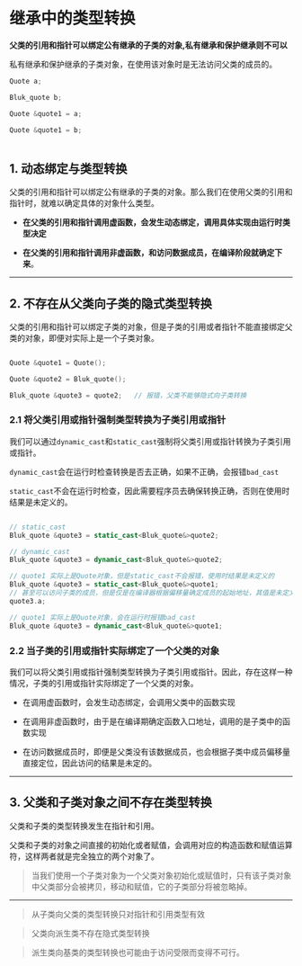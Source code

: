 # 继承中的类型转换

**父类的引用和指针可以绑定公有继承的子类的对象,私有继承和保护继承则不可以**

私有继承和保护继承的子类对象，在使用该对象时是无法访问父类的成员的。

```c++
Quote a;

Bluk_quote b;

Quote &quote1 = a;

Quote &quote1 = b;
 
```

## 1. 动态绑定与类型转换

父类的引用和指针可以绑定公有继承的子类的对象。那么我们在使用父类的引用和指针时，就难以确定具体的对象什么类型。

- **在父类的引用和指针调用虚函数，会发生动态绑定，调用具体实现由运行时类型决定**

- **在父类的引用和指针调用非虚函数，和访问数据成员，在编译阶段就确定下来**。

----

## 2. 不存在从父类向子类的隐式类型转换

父类的引用和指针可以绑定子类的对象，但是子类的引用或者指针不能直接绑定父类的对象，即便对实际上是一个子类对象。

```c++

Quote &quote1 = Quote();

Quote &quote2 = Bluk_quote();

Bluk_quote &quote3 = quote2;   // 报错，父类不能够隐式向子类转换

```
### 2.1 将父类引用或指针强制类型转换为子类引用或指针

我们可以通过`dynamic_cast`和`static_cast`强制将父类引用或指针转换为子类引用或指针。

`dynamic_cast`会在运行时检查转换是否去正确，如果不正确，会报错`bad_cast`

`static_cast`不会在运行时检查，因此需要程序员去确保转换正确，否则在使用时结果是未定义的。


```c++

// static_cast 
Bluk_quote &quote3 = static_cast<Bluk_quote&>quote2;      

// dynamic_cast 
Bluk_quote &quote3 = dynamic_cast<Bluk_quote&>quote2;      

// quote1 实际上是Quote对象，但是static_cast不会报错，使用时结果是未定义的
Bluk_quote &quote3 = static_cast<Bluk_quote&>quote1;
// 甚至可以访问子类的成员，但是仅是在编译器根据偏移量确定成员的起始地址，其值是未定义的
quote3.a;  

// quote1 实际上是Quote对象，会在运行时报错bad_cast
Bluk_quote &quote3 = dynamic_cast<Bluk_quote&>quote1;       

```

### 2.2 当子类的引用或指针实际绑定了一个父类的对象

我们可以将父类引用或指针强制类型转换为子类引用或指针。因此，存在这样一种情况，子类的引用或指针实际绑定了一个父类的对象。

- 在调用虚函数时，会发生动态绑定，会调用父类中的函数实现

- 在调用非虚函数时，由于是在编译期确定函数入口地址，调用的是子类中的函数实现

- 在访问数据成员时，即便是父类没有该数据成员，也会根据子类中成员偏移量直接定位，因此访问的结果是未定的。

----

## 3. 父类和子类对象之间不存在类型转换

父类和子类的类型转换发生在指针和引用。

父类和子类的对象之间直接的初始化或者赋值，会调用对应的构造函数和赋值运算符，这样两者就是完全独立的两个对象了。

> 当我们使用一个子类对象为一个父类对象初始化或赋值时，只有该子类对象中父类部分会被拷贝，移动和赋值，它的子类部分将被忽略掉。



----

> 从子类向父类的类型转换只对指针和引用类型有效

> 父类向派生类不存在隐式类型转换

> 派生类向基类的类型转换也可能由于访问受限而变得不可行。